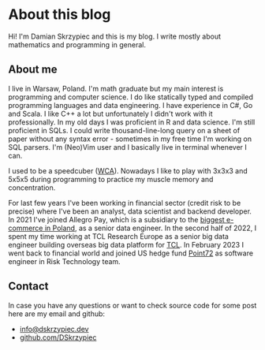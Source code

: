 # About this blog

Hi! I'm Damian Skrzypiec and this is my blog. I write mostly about mathematics and
programming in general.

## About me

I live in Warsaw, Poland. I'm math graduate but my main interest is programming and computer science. I do like
statically typed and compiled programming languages and data engineering. I have experience in C#, Go and Scala. I like
C++ a lot but unfortunately I didn't work with it professionally. In my old days I was proficient in R and data
science. I'm still proficient in SQLs. I could write thousand-line-long query on a sheet of paper without any syntax
error - sometimes in my free time I'm working on SQL parsers. I'm (Neo)Vim user and I basically live in terminal
whenever I can.

I used to be a speedcuber ([WCA](https://www.worldcubeassociation.org/persons/2009SKRZ01)). Nowadays I like to play
with 3x3x3 and 5x5x5 during programming to practice my muscle memory and concentration.

For last few years I've been working in financial sector (credit risk to be precise) where I've been an analyst, data
scientist and backend developer. In 2021 I've joined Allegro Pay, which is a subsidiary to the [biggest e-commerce in
Poland](https://allegro.pl), as a senior data engineer. In the second half of 2022, I spent my time working at TCL
Research Europe as a senior big data engineer building overseas big data platform for [TCL](https://www.tcl.com). In
February 2023 I went back to financial world and joined US hedge fund [Point72](https://point72.com) as software
engineer in Risk Technology team.


## Contact

In case you have any questions or want to check source code for some post here
are my email and github:

* info@dskrzypiec.dev
* [github.com/DSkrzypiec](https://github.com/DSkrzypiec/)

